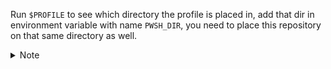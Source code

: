 Run `$PROFILE` to see which directory the profile is placed in, add that dir in environment variable with name `PWSH_DIR`, you need to place this repository on that same directory as well.


<details>
  <summary>Note</summary>
  
  Optionally, to use it in older Microsoft PowerShell, run:
  ```bash
  notepad $PROFILE.AllUsersAllHosts
  ```
and add `. $env:PWSH_DIR\profile.ps1`
</details>